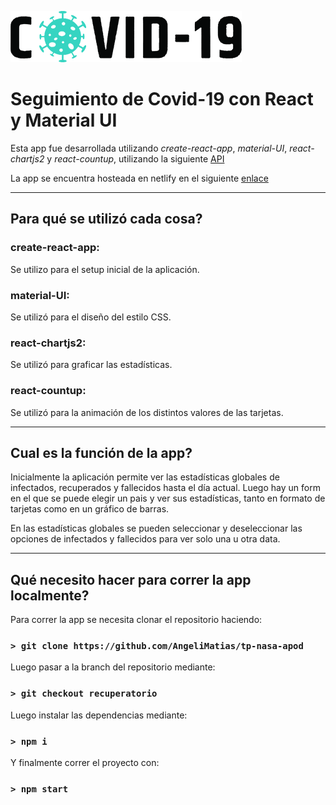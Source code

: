 ![Logo](/src/assets/logo.png)
# Seguimiento de Covid-19 con React y Material UI
Esta app fue desarrollada utilizando *create-react-app*, *material-UI*, *react-chartjs2* y *react-countup*, utilizando la siguiente [API](https://covid19.mathdro.id/api)

La app se encuentra hosteada en netlify en el siguiente [enlace](https://ciu-react-covid-tracker.netlify.app/)

-----------------------

## **Para qué se utilizó cada cosa?**

### **create-react-app**:

Se utilizo para el setup inicial de la aplicación.

### **material-UI**:

Se utilizó para el diseño del estilo CSS. 

### **react-chartjs2**:
Se utilizó para graficar las estadísticas.

### **react-countup**:
Se utilizó para la animación de los distintos valores de las tarjetas.

-----------------------

## Cual es la función de la app?
Inicialmente la aplicación permite ver las estadísticas globales de infectados, recuperados y fallecidos hasta el día actual. Luego hay  un form en el que se puede elegir un pais y ver sus estadísticas, tanto en formato de tarjetas como en un gráfico de barras. 

En las estadísticas globales se pueden seleccionar y deseleccionar las opciones de infectados y fallecidos para ver solo una u otra data.

-----------------------

## Qué necesito hacer para correr la app localmente?

Para correr la app se necesita clonar el repositorio haciendo:
### `> git clone https://github.com/AngeliMatias/tp-nasa-apod` 

Luego pasar a la branch del repositorio mediante:

### `> git checkout recuperatorio`

Luego instalar las dependencias mediante:
### `> npm i`

Y finalmente correr el proyecto con:
### `> npm start`
